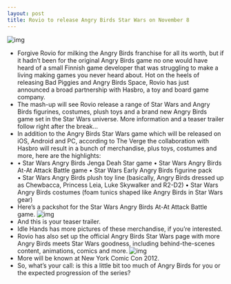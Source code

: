 ```yaml
---
layout: post
title: Rovio to release Angry Birds Star Wars on November 8
---
```

![img](http://media.idownloadblog.com/wp-content/uploads/2012/10/Angry-Birds-Star-Wars-teaser-001.jpg)
* Forgive Rovio for milking the Angry Birds franchise for all its worth, but if it hadn’t been for the original Angry Birds game no one would have heard of a small Finnish game developer that was struggling to make a living making games you never heard about. Hot on the heels of releasing Bad Piggies and Angry Birds Space, Rovio has just announced a broad partnership with Hasbro, a toy and board game company.
* The mash-up will see Rovio release a range of Star Wars and Angry Birds figurines, costumes, plush toys and a brand new Angry Birds game set in the Star Wars universe. More information and a teaser trailer follow right after the break…
* In addition to the Angry Birds Star Wars game which will be released on iOS, Android and PC, according to The Verge the collaboration with Hasbro will result in a bunch of merchandise, plus toys, costumes and more, here are the highlights:
* • Star Wars Angry Birds Jenga Deah Star game • Star Wars Angry Birds At-At Attack Battle game • Star Wars Early Angry Birds figurine pack • Star Wars Angry Birds plush toy line (basically, Angry Birds dressed up as Chewbacca, Princess Leia, Luke Skywalker and R2-D2) • Star Wars Angry Birds costumes (foam tunics shaped like Angry Birds in Star Wars gear)
* Here’s a packshot for the Star Wars Angry Birds At-At Attack Battle game.
![img](http://media.idownloadblog.com/wp-content/uploads/2012/10/Star-Wars-Angry-Birds-At-At-Attack-Battle-game.jpg)
* And this is your teaser trailer.
* Idle Hands has more pictures of these merchandise, if you’re interested.
* Rovio has also set up the official Angry Birds Star Wars page with more Angry Birds meets Star Wars goodness, including behind-the-scenes content, animations, comics and more.
![img](http://media.idownloadblog.com/wp-content/uploads/2012/10/Angry-birds-Star-Wars-costumes.jpg)
* More will be known at New York Comic Con 2012.
* So, what’s your call: is this a little bit too much of Angry Birds for you or the expected progression of the series?

